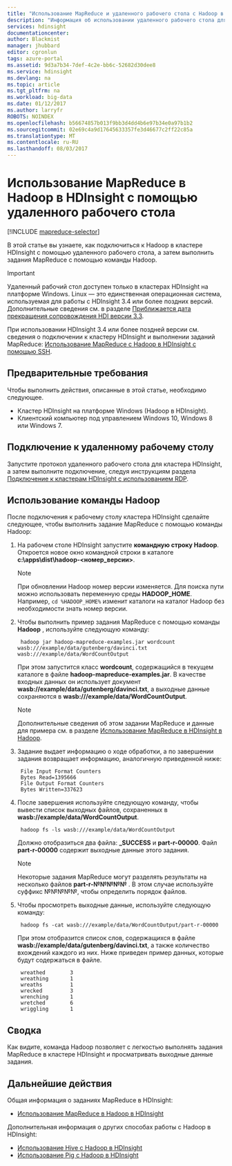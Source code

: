 ```yaml
---
title: "Использование MapReduce и удаленного рабочего стола с Hadoop в HDInsight — Azure | Документы Майкрософт"
description: "Информация об использовании удаленного рабочего стола для подключения к Hadoop в HDInsight и выполнения заданий MapReduce."
services: hdinsight
documentationcenter: 
author: Blackmist
manager: jhubbard
editor: cgronlun
tags: azure-portal
ms.assetid: 9d3a7b34-7def-4c2e-bb6c-52682d30dee8
ms.service: hdinsight
ms.devlang: na
ms.topic: article
ms.tgt_pltfrm: na
ms.workload: big-data
ms.date: 01/12/2017
ms.author: larryfr
ROBOTS: NOINDEX
ms.openlocfilehash: b56674857b013f9bb3d4dd4b6e97b34e0a97b1b2
ms.sourcegitcommit: 02e69c4a9d17645633357fe3d46677c2ff22c85a
ms.translationtype: MT
ms.contentlocale: ru-RU
ms.lasthandoff: 08/03/2017
---
```

# <a name="use-mapreduce-in-hadoop-on-hdinsight-with-remote-desktop"></a>Использование MapReduce в Hadoop в HDInsight с помощью удаленного рабочего стола
[!INCLUDE [mapreduce-selector](../../includes/hdinsight-selector-use-mapreduce.md)]

В этой статье вы узнаете, как подключиться к Hadoop в кластере HDInsight с помощью удаленного рабочего стола, а затем выполнить задания MapReduce с помощью команды Hadoop.

> [!IMPORTANT]
> Удаленный рабочий стол доступен только в кластерах HDInsight на платформе Windows. Linux — это единственная операционная система, используемая для работы с HDInsight 3.4 или более поздних версий. Дополнительные сведения см. в разделе [Приближается дата прекращения сопровождения HDI версии 3.3](hdinsight-component-versioning.md#hdinsight-windows-retirement).
>
> При использовании HDInsight 3.4 или более поздней версии см. сведения о подключении к кластеру HDInsight и выполнении заданий MapReduce: [Использование MapReduce с Hadoop в HDInsight с помощью SSH](hdinsight-hadoop-use-mapreduce-ssh.md).

## <a id="prereq"></a>Предварительные требования
Чтобы выполнить действия, описанные в этой статье, необходимо следующее.

* Кластер HDInsight на платформе Windows (Hadoop в HDInsight).
* Клиентский компьютер под управлением Windows 10, Windows 8 или Windows 7.

## <a id="connect"></a>Подключение к удаленному рабочему столу
Запустите протокол удаленного рабочего стола для кластера HDInsight, а затем выполните подключение, следуя инструкциям раздела [Подключение к кластерам HDInsight с использованием RDP](hdinsight-administer-use-management-portal.md#connect-to-clusters-using-rdp).

## <a id="hadoop"></a>Использование команды Hadoop
После подключения к рабочему столу кластера HDInsight сделайте следующее, чтобы выполнить задание MapReduce с помощью команды Hadoop:

1. На рабочем столе HDInsight запустите **командную строку Hadoop**. Откроется новое окно командной строки в каталоге **c:\apps\dist\hadoop-&lt;номер_версии>**.

   > [!NOTE]
   > При обновлении Hadoop номер версии изменяется. Для поиска пути можно использовать переменную среды **HADOOP_HOME**. Например, `cd %HADOOP_HOME%` изменит каталоги на каталог Hadoop без необходимости знать номер версии.
   >
   >
2. Чтобы выполнить пример задания MapReduce с помощью команды **Hadoop** , используйте следующую команду:

        hadoop jar hadoop-mapreduce-examples.jar wordcount wasb:///example/data/gutenberg/davinci.txt wasb:///example/data/WordCountOutput

    При этом запустится класс **wordcount**, содержащийся в текущем каталоге в файле **hadoop-mapreduce-examples.jar**. В качестве входных данных он использует документ **wasb://example/data/gutenberg/davinci.txt**, а выходные данные сохраняются в **wasb:///example/data/WordCountOutput**.

   > [!NOTE]
   > Дополнительные сведения об этом задании MapReduce и данные для примера см. в разделе <a href="hdinsight-use-mapreduce.md">Использование MapReduce в HDInsight в Hadoop</a>.
   >
   >
3. Задание выдает информацию о ходе обработки, а по завершении задания возвращает информацию, аналогичную приведенной ниже:

        File Input Format Counters
        Bytes Read=1395666
        File Output Format Counters
        Bytes Written=337623
4. После завершения используйте следующую команду, чтобы вывести список выходных файлов, сохраненных в **wasb://example/data/WordCountOutput**.

        hadoop fs -ls wasb:///example/data/WordCountOutput

    Должно отобразиться два файла: **_SUCCESS** и **part-r-00000**. Файл **part-r-00000** содержит выходные данные этого задания.

   > [!NOTE]
   > Некоторые задания MapReduce могут разделять результаты на несколько файлов **part-r-№№№№№** . В этом случае используйте суффикс №№№№№, чтобы определить порядок файлов.
   >
   >
5. Чтобы просмотреть выходные данные, используйте следующую команду:

        hadoop fs -cat wasb:///example/data/WordCountOutput/part-r-00000

    При этом отобразится список слов, содержащихся в файле **wasb://example/data/gutenberg/davinci.txt**, а также количество вхождений каждого из них. Ниже приведен пример данных, которые будут содержаться в файле.

        wreathed        3
        wreathing       1
        wreaths         1
        wrecked         3
        wrenching       1
        wretched        6
        wriggling       1

## <a id="summary"></a>Сводка
Как видите, команда Hadoop позволяет с легкостью выполнять задания MapReduce в кластере HDInsight и просматривать выходные данные задания.

## <a id="nextsteps"></a>Дальнейшие действия
Общая информация о заданиях MapReduce в HDInsight:

* [Использование MapReduce в Hadoop в HDInsight](hdinsight-use-mapreduce.md)

Дополнительная информация о других способах работы с Hadoop в HDInsight:

* [Использование Hive с Hadoop в HDInsight](hdinsight-use-hive.md)
* [Использование Pig с Hadoop в HDInsight](hdinsight-use-pig.md)
